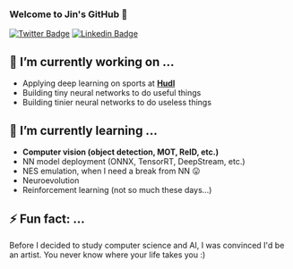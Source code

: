### Welcome to Jin's GitHub 👋

[![Twitter Badge](https://img.shields.io/badge/-Twitter-1877f2?style=flat-square&logo=twitter&logoColor=white&link=https://twitter.com/jinyeom95/)](https://twitter.com/jinyeom95/)
[![Linkedin Badge](https://img.shields.io/badge/-LinkedIn-blue?style=flat-square&logo=Linkedin&logoColor=white&link=https://www.linkedin.com/in/jin-yeom-510157125/)](https://www.linkedin.com/in/jin-yeom-510157125/)


<!--
**jinyeom/jinyeom** is a ✨ _special_ ✨ repository because its `README.md` (this file) appears on your GitHub profile.

Here are some ideas to get you started:

- 🔭 I’m currently working on ...
- 🌱 I’m currently learning ...
- 👯 I’m looking to collaborate on ...
- 🤔 I’m looking for help with ...
- 💬 Ask me about ...
- 📫 How to reach me: ...
- 😄 Pronouns: ...
- ⚡ Fun fact: ...
-->

## 🔭 I’m currently working on ...
- Applying deep learning on sports at **[Hudl](https://www.hudl.com/)**
- Building tiny neural networks to do useful things
- Building tinier neural networks to do useless things

## 🌱 I’m currently learning ...
- **Computer vision (object detection, MOT, ReID, etc.)**
- NN model deployment (ONNX, TensorRT, DeepStream, etc.)
- NES emulation, when I need a break from NN 😛
- Neuroevolution
- Reinforcement learning (not so much these days...)

## ⚡ Fun fact: ...
Before I decided to study computer science and AI, I was convinced I'd be an artist. You never know where your life takes you :)
